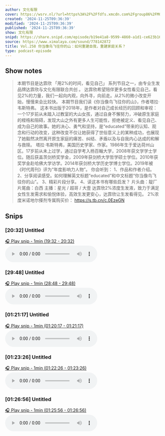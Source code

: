 ```yaml
---
author: 文化有限
cover: https://wsrv.nl/?url=https%3A%2F%2Ffdfs.xmcdn.com%2Fgroup86%2FM09%2F93%2F15%2FwKg5Jl7oVC7jwzOyAAKPBjf4fAA078.jpg&w=200&h=200
created: '2024-11-25T09:36:39'
modified: '2024-11-25T09:36:39'
published: '2024-11-25T09:36:39'
show: 文化有限
snipd: https://share.snipd.com/episode/b19e41a8-9599-4860-a1d1-ce623b166b73
source: https://www.ximalaya.com/sound/778142872
title: Vol.258 你当像鸟飞往你的山：如何重建自我，重建家庭关系？
type: podcast-episode
---
```



## Show notes
> 本期节目是达霏欣   「用2%的时间，看见自己」   系列节目之一，由专业生发品牌达霏欣与文化有限联合共创  。  达霏欣希望陪伴更多女性看见自己，看见2%的力量，我们一起向内观，向外寻，向前走。从2%的微小改变开始，慢慢来会比较快。 
> 本期节目我们读《你当像鸟飞往你的山》，作者塔拉·韦斯特弗。
> 这本书出版于2018年，是作者对自己成长经历的回顾和审视：一个17岁前从未踏入过教室的大山女孩，通过自身不懈努力，冲破原生家庭的桎梏和阻碍，发现大山之外有更多人生可能性，拒绝被定义、看见自己、成为自己的故事。她的决心、勇气和坚持，是“educated”带来的认知、观念和行动的改变，这种改变不仅让她获得了世俗意义上的某种成功，也展现了她毅然决然离开原生家庭的痛苦、纠结、矛盾以及与自我内心达成的和解与救赎。
> 塔拉·韦斯特弗，美国历史学家、作家。1986年生于爱达荷州山区。17岁前从未上过学，通过自学考入杨百翰大学，2008年获文学学士学位。随后获盖茨剑桥奖学金，2009年获剑桥大学哲学硕士学位。2010年获奖学金赴哈佛大学访学。2014年获剑桥大学历史学博士学位。2019年被《时代周刊》评为“年度影响力人物”。
> 你会听到：
> 1、作品和作者介绍。
> 2、分享阅读感受。如何理解英文标题“educated”和中文标题“你当像鸟飞往你的山”。
> 3、精彩片段分享。
> 4、读这本书有哪些启发？
> 片头曲：靛厂
> 片尾曲：白西
> 主播：星光 / 超哥 / 大壹
> 达霏欣2%浓度生发液，致力于满足女性生发需求和愉悦体验，高效生发更安心，达霏欣让生发看得见。 
> 2%浓度米诺地尔搽剂专属购买价：  https://s.tb.cn/c.0EzeGN

## Snips
### [20:32] Untitled
[🎧 Play snip - 1min️ (19:32 - 20:32)](https://share.snipd.com/snip/545061f0-498b-4b54-8076-1d246e1249da)
<audio controls> <source src="https://jt.ximalaya.com//GKwRIW4LGjRtAiGYGQM1nyZY.m4a?channel=rss&album_id=29887212&track_id=778142872&uid=68693381&jt=https://aod.cos.tx.xmcdn.com/storages/8824-audiofreehighqps/9E/25/GKwRIW4LGjRtAiGYGQM1nyZY.m4a#t=19:32,20:32"> </audio>
### [29:48] Untitled
[🎧 Play snip - 1min️ (28:48 - 29:48)](https://share.snipd.com/snip/48b03f0a-48c1-443a-89d6-4341df674683)
<audio controls> <source src="https://jt.ximalaya.com//GKwRIW4LGjRtAiGYGQM1nyZY.m4a?channel=rss&album_id=29887212&track_id=778142872&uid=68693381&jt=https://aod.cos.tx.xmcdn.com/storages/8824-audiofreehighqps/9E/25/GKwRIW4LGjRtAiGYGQM1nyZY.m4a#t=28:48,29:48"> </audio>
### [01:21:17] Untitled
[🎧 Play snip - 1min️ (01:20:17 - 01:21:17)](https://share.snipd.com/snip/e4d9bb3b-f518-4b3b-96b0-5da14dfedb42)
<audio controls> <source src="https://jt.ximalaya.com//GKwRIW4LGjRtAiGYGQM1nyZY.m4a?channel=rss&album_id=29887212&track_id=778142872&uid=68693381&jt=https://aod.cos.tx.xmcdn.com/storages/8824-audiofreehighqps/9E/25/GKwRIW4LGjRtAiGYGQM1nyZY.m4a#t=01:20:17,01:21:17"> </audio>
### [01:23:26] Untitled
[🎧 Play snip - 1min️ (01:22:26 - 01:23:26)](https://share.snipd.com/snip/027a421a-6ac6-4cee-9e18-c1f00728c607)
<audio controls> <source src="https://jt.ximalaya.com//GKwRIW4LGjRtAiGYGQM1nyZY.m4a?channel=rss&album_id=29887212&track_id=778142872&uid=68693381&jt=https://aod.cos.tx.xmcdn.com/storages/8824-audiofreehighqps/9E/25/GKwRIW4LGjRtAiGYGQM1nyZY.m4a#t=01:22:26,01:23:26"> </audio>
### [01:26:56] Untitled
[🎧 Play snip - 1min️ (01:25:56 - 01:26:56)](https://share.snipd.com/snip/f50dec57-eef4-433b-a635-b026f6974aa2)
<audio controls> <source src="https://jt.ximalaya.com//GKwRIW4LGjRtAiGYGQM1nyZY.m4a?channel=rss&album_id=29887212&track_id=778142872&uid=68693381&jt=https://aod.cos.tx.xmcdn.com/storages/8824-audiofreehighqps/9E/25/GKwRIW4LGjRtAiGYGQM1nyZY.m4a#t=01:25:56,01:26:56"> </audio>

